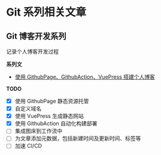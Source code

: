 # Git 系列相关文章

## Git 博客开发系列

记录个人博客开发过程

**系列文**
- [使用 GithubPage、GithubAction、VuePress 搭建个人博客](./使用%20GithubPage、GithubAction、VuePress%20搭建个人博客.md)

**TODO**
- [x] 使用 GithubPage 静态资源托管
- [x] 自定义域名
- [x] 使用 VuePress 生成静态网站
- [x] 使用 GithubAction 自动化构建部署
- [ ] 集成图床到工作流中
- [ ] 为文章添加元数据，包括新建时间及更新时间、标签等
- [ ] 加速 CI/CD